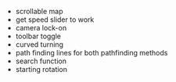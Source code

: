 - scrollable map
- get speed slider to work
- camera lock-on
- toolbar toggle
- curved turning
- path finding lines for both pathfinding methods
- search function
- starting rotation